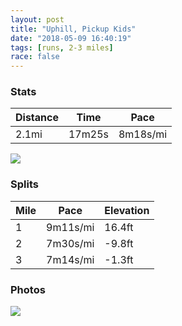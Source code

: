 ```yaml
---
layout: post
title: "Uphill, Pickup Kids"
date: "2018-05-09 16:40:19"
tags: [runs, 2-3 miles]
race: false
---
```


### Stats

| Distance | Time | Pace |
|----------|------|------|
|2.1mi|17m25s|8m18s/mi|

<img src='https://maps.googleapis.com/maps/api/staticmap?maptype=roadmap&path=enc:s{owF|wtbMiQpDsn@qg@qB_AwA|BiGoGuKkEgh@s]gUzt@&key=AIzaSyC1MId7bFpkLXNAaYhBSTb8jLyiSqzbDtM&size=800x800&markers=color:yellow|label:S|40.71882,-74.00335&markers=color:green|label:F|40.743900000000004,-73.99939999999998'>

### Splits

| Mile | Pace | Elevation |
|------|------|-----------|
|1|9m11s/mi|16.4ft|
|2|7m30s/mi|-9.8ft|
|3|7m14s/mi|-1.3ft|

### Photos
<img src='https://dgtzuqphqg23d.cloudfront.net/YyhP7fVv854N4DXNbu4ZubZHA8WNgqIzfYL4RPHbMFU-744x768.jpg'>
